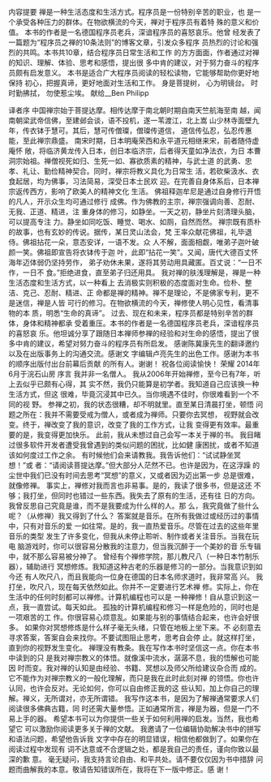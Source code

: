 内容提要
禅是一种生活态度和生活方式。程序员是一份特别辛苦的职业，也
是一个承受各种压力的群体。在物欲横流的今天，禅对于程序员有着特
殊的意义和价值。
本书的作者是一名德国程序员老兵，深谙程序员的喜怒哀乐。他曾
经发表了一篇题为“程序员之禅的10条法则”的博客文章，引发众多程序
员热烈的讨论和强烈的共鸣。本书共10章，结合程序员日常生活和工作
的方方面面，作者通过对禅的知识、理解、体验、思考和感悟，提出很
多中肯的建议，对于努力奋斗的程序员颇有启发意义。
本书是适合广大程序员阅读的轻松读物，它能够帮助你更好地保持
初心，把握真谛，更好地面对生活和工作。
身是菩提树，
心为明镜台。
时时勤拂拭，
勿使惹尘埃。
献给__Ben Philipp

译者序
中国禅宗始于菩提达摩。相传达摩于南北朝时期自南天竺航海至南
越，闻南朝梁武帝信佛，至建邺会谈，语不投机，遂一苇渡江，北上嵩
山少林寺面壁九年，传衣钵于慧可。其后，慧可传僧璨，僧璨传道信，
道信传弘忍，弘忍传惠能，至此禅宗鼎盛。
南宋时期，日本明庵荣西和永平道元相继来宋，前者随侍虚庵怀
敞，将临济黄龙传入日本，创日本临济宗，后者得天童如净法衣，为日
本曹洞宗始祖。禅僧视死如归、生死一如、寡欲质素的精神，与武士道
的武勇、忠孝、礼让、勤俭精神契合。同时，禅宗将教义具化为日常生
活，若砍柴汲水、衣食起居，均为佛事，习法简易，深受日本士民欢
迎。在完善自身体系后，日本禅宗返传西方，影响了欧美人的精神文化
生活。
佛祖释迦牟尼是通过自身修行开悟的凡人，开示众生均可通过修行
成佛。作为佛教的主宗，禅宗强调向善、忍耐、无我、正道、精进，注
重身体的修习，如静坐。一天之初，静坐片刻清理头脑，可以提高专注
力。静坐如同吃饭、睡觉、喝水、如厕，自然而然。
禅宗既有质朴的故事，也有玄妙的传说。据传，某日灵山法会，梵
王率众献花佛祖，礼毕退侍。佛祖拈花一朵，意态安详，一语不发。众
人不解，面面相觑，唯弟子迦叶破颜一笑。佛祖即宣告将衣钵传于迦
叶，此即“拈花一笑”。又闻，唐代大德百丈怀海年迈体弱仍坚持劳作，
弟子劝休未果，遂将其劳动用具藏匿。百丈说：“一日不作，一日不
食。”拒绝进食，直至弟子归还用具。
我对禅的肤浅理解是，禅是一种生活态度和生活方式，以一种看上
去消极实则积极的态度面对生命。俭朴、整洁、克己、忍耐、精进、正
命都是禅的精神。禅不是理论，不是佛家专利，更不是迷信，禅是人皆
可行的修习。在物欲横流的今天，禅修使人明心见性，看清事物的本
质，明悉“生命的真谛”。
过去、现在和未来，程序员都是特别辛苦的群体，身体和精神都承
受着重压。本书的作者是一名德国程序员老兵，深谙程序员的喜怒哀
乐。他坦诚分享了跟随日本禅师参禅的经验和对生命的感悟，提出了很
多中肯的建议，希望对努力奋斗的程序员有所启发。
感谢陈冀康先生的翻译邀约以及在出版事务上的沟通交流。感谢文
字编辑卢亮先生的出色工作。感谢为本书的顺序出版付出台前幕后贡献
的所有人。谢谢！
祝各位阅读愉快！
荣耀
2014年6月于浣石山房
序言
我并非一名僧人。
我从2006年开始禅修，至今已有7年，听上去似乎已颇有心得，其
实不然，我仍只能算是初学者。我知道自己应该换一种生活方式，但这
很难，毕竟沉浸其中已久。当你境遇不佳时，你很难看到一个不同的视
野。
参禅之初，我的状态很糟，却不明就里。直至某日清晨打坐，顿悟
问题之所在：我并不需要受戒为僧人，或者成为禅师。只要你去冥想，
视野就会改变。终于，禅改变了我的意识，改变了我的工作方式，让我
变得更有效率。最重要的是，我变得更加快乐。
此前，我从未想过自己会写一本关于禅的书。
我目睹过很多软件开发者遭受我曾遇到的类似问题的困扰，比如健
康困扰，或者不知道该如何度过工作之余。
有时候他们会来请教我。我告诉他们：“试试静坐冥想！”或
者：“请阅读菩提达摩。”但大部分人茫然不已。也许是因为，在这浮躁
的尘世中我们已没有时间去思考“冥想”的意义，又或者因为迈出第一步
总是很难，就像修禅。
事实上，禅修对我而言也非易事。是的，我读了很多书，但是这还
不够；我打坐，但同时也错过一些东西。我失去了原有的生活，还有往
日的方向。我曾反思自己究竟是谁，而不是我要成为什么样的人。那
么，我究竟做了些什么呢？（从修禅）我又得到了什么？
答案就是音乐。在所有我做过或经历过的事情中，只有对音乐的爱
一如往常。是的，我一直热爱音乐。尽管在过去的这些年里音乐的类型
发生了许多变化，但我从未停止聆听、制作或者关注音乐。当我在玩电
脑游戏时，你可以很容易分散我的注意力，但当我沉醉于一个美妙的音
乐专辑中，就不那么容易被分神了。
曾经有个禅修学院，那儿教尺八（一种日本竹制乐器），辅助进行
冥想修炼。我知道这种古老的乐器是修习的一部分。当我意识到如今还
有人吹尺八，而且我能向一位身在德国的日本名师求道时，我非常高
兴。
我打坐，吹尺八，现在每天依然如此。你并不一定要进行艺术禅
修。实际上，你在生活中的任何时刻都可以禅修。计算机编程也可以是
一种禅修！自从意识到这一点，我一直尝试。每天如此。
孤独的计算机编程和修习一样是危险的，同时也是一项艰苦的工
作。你很容易心烦意乱。如果能与别的事情结合起来，也许会好很多。
如果你对冥想修炼是什么样子毫无头绪，只管在地板上坐下来。不
必刻意去寻求答案，答案自会来找你。不要试图阻止思考，思考自会停
止。就这样打坐，直到你的视野发生变化。
禅理没有教条。我在写作本书时坚信这一点。你在本书中读到的只
是我对禅宗教义的体悟。就像溪中流水，潺潺不息，我的悟解也可能因
时而变。我对禅的认知是由经验、书籍、冥想以及师父所给建议杂合而
成的。它不能作为对禅宗教义的一般化理解，而只是我在此时此刻对禅
的领悟。你也许认同，也许会反对。无论如何，你可以自由修正我的这
些认知，加上你自己的理解。禅义，无所谓对，亦无所谓错。
我写作这本书，是因为了解禅通常要求人们阅读很多佛典古籍，同
时还需大量参悟。正如通常所言，禅是为器，但是一门不易上手的器。
希望本书可以为你提供一些关于如何利用禅的启发。当然，我也希望它
可以激励你阅读更多关于禅的文献。
我邀请了一位编辑协助解决书中的拼写和语法问题，希望他告诉我
文字中存在的明显错误，相信他都做到了。如果你在阅读过程中发现有
词不达意或不合逻辑之处，都是我自己的责任，谨向你致以最深的歉
意。
毫无疑问，我支持言论自由、和平共处。请不要仅仅因为书中措辞
问题而曲解我的本意。敬请告知错误所在，我将在下一版中修正。感
谢！

